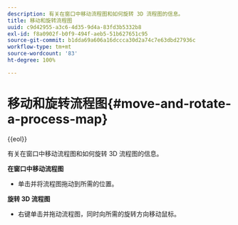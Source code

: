 ```yaml
---
description: 有关在窗口中移动流程图和如何旋转 3D 流程图的信息。
title: 移动和旋转流程图
uuid: c9d42955-a3c6-4d35-9d4a-83fd3b5332b8
exl-id: f8a0902f-b0f9-494f-aeb5-51b627651c95
source-git-commit: b1dda69a606a16dccca30d2a74c7e63dbd27936c
workflow-type: tm+mt
source-wordcount: '83'
ht-degree: 100%

---
```


# 移动和旋转流程图{#move-and-rotate-a-process-map}

{{eol}}

有关在窗口中移动流程图和如何旋转 3D 流程图的信息。

**在窗口中移动流程图**

* 单击并将流程图拖动到所需的位置。

**旋转 3D 流程图**

* 右键单击并拖动流程图，同时向所需的旋转方向移动鼠标。
